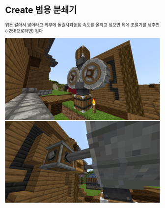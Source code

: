# Create 범용 분쇄기

뭐든 갈아서 넣어라고 외부에 돌출시켜놓음
속도를 올리고 싶으면 뒤에 조절기를 낮추면(-256으로하면) 된다

![메인1](../../asset/systems/create_universial_crusher/main1.png)
![메인2](../../asset/systems/create_universial_crusher/main2.png)